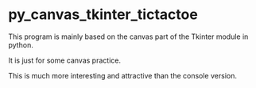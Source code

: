 # py_canvas_tkinter_tictactoe


This program is mainly based on the canvas part of the Tkinter module in python.

It is just for some canvas practice.

This is much more interesting and attractive than the console version.
